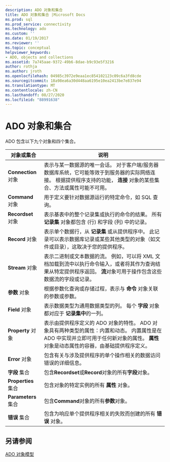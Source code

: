 ```yaml
---
description: ADO 对象和集合
title: ADO 对象和集合 |Microsoft Docs
ms.prod: sql
ms.prod_service: connectivity
ms.technology: ado
ms.custom: ''
ms.date: 01/19/2017
ms.reviewer: ''
ms.topic: conceptual
helpviewer_keywords:
- ADO, objects and collections
ms.assetid: 7a745aae-9372-49b6-8dae-b9c93e5f3216
author: rothja
ms.author: jroth
ms.openlocfilehash: 04985c3972e9eaa1ec854102123c09c6a3fd8cde
ms.sourcegitcommit: 18a98ea6a30d448aa6195e10ea2413be7e837e94
ms.translationtype: MT
ms.contentlocale: zh-CN
ms.lasthandoff: 08/27/2020
ms.locfileid: "88991638"
---
```

# <a name="ado-objects-and-collections"></a>ADO 对象和集合
ADO 包含以下九个对象和四个集合。  
  
|对象或集合|说明|  
|--------------------------|-----------------|  
|**Connection** 对象|表示与某一数据源的唯一会话。 对于客户端/服务器数据库系统，它可能等效于到服务器的实际网络连接。 根据提供程序支持的功能， **连接** 对象的某些集合、方法或属性可能不可用。|  
|**Command** 对象|用于定义要针对数据源运行的特定命令，如 SQL 查询。|  
|**Recordset** 对象|表示基表中的整个记录集或执行的命令的结果。 所有 **记录集** 对象都包含 (行) 和字段 (列) 中的记录。|  
|**Record** 对象|表示单个数据行，从 **记录集** 或从提供程序中。 此记录可以表示数据库记录或某些其他类型的对象（如文件或目录），这取决于您的提供程序。|  
|**Stream** 对象|表示二进制或文本数据的流。 例如，可以将 XML 文档加载到流中以执行命令输入，或者将其作为查询结果从特定提供程序返回。 **流**对象可用于操作包含这些数据流的字段或记录。|  
|**参数** 对象|根据参数化查询或存储过程，表示与 **命令** 对象关联的参数或参数。|  
|**Field** 对象|表示数据类型为通用数据类型的列。 每个 **字段** 对象都对应于 **记录集中**的一列。|  
|**Property** 对象|表示由提供程序定义的 ADO 对象的特性。 ADO 对象具有两种类型的属性：内置和动态。 内置属性是在 ADO 中实现并立即可用于任何新对象的属性。 **属性**对象是动态属性的容器，由基础提供程序定义。|  
|**Error** 对象|包含有关与涉及提供程序的单个操作相关的数据访问错误的详细信息。|  
|**字段** 集合|包含**Recordset**或**Record**对象的所有**字段**对象。|  
|**Properties** 集合|包含对象的特定实例的所有 **属性** 对象。|  
|**Parameters** 集合|包含**Command**对象的所有**参数**对象。|  
|**错误** 集合|包含为响应单个提供程序相关的失败而创建的所有 **错误** 对象。|  
  
## <a name="see-also"></a>另请参阅  
 [ADO 对象模型](../../reference/ado-api/ado-object-model.md)